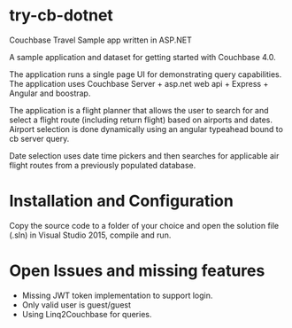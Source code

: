 # try-cb-dotnet
Couchbase Travel Sample app written in ASP.NET

A sample application and dataset for getting started with Couchbase 4.0. 

The application runs a single page UI for demonstrating query capabilities. The application uses Couchbase Server + asp.net web api + Express + Angular and boostrap. 

The application is a flight planner that allows the user to search for and select a flight route (including return flight) based on airports and dates. Airport selection is done dynamically using an angular typeahead bound to cb server query. 

Date selection uses date time pickers and then searches for applicable air flight routes from a previously populated database.

# Installation and Configuration
Copy the source code to a folder of your choice and open the solution file (.sln) in Visual Studio 2015, compile and run.

# Open Issues and missing features
* Missing JWT token implementation to support login.
* Only valid user is guest/guest
* Using Linq2Couchbase for queries.
